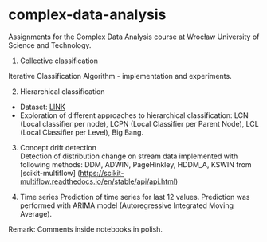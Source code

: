 # complex-data-analysis
Assignments for the Complex Data Analysis course at Wrocław University of Science and Technology.

1. Collective classification 

Iterative Classification Algorithm - implementation and experiments.

2. Hierarchical classification
  - Dataset: [LINK](https://sites.google.com/site/hrsvmproject/datasets-hier)
  - Exploration of different approaches to hierarchical classification: LCN (Local classifier per node), LCPN (Local Classifier per Parent Node), LCL (Local Classifier per Level), Big Bang.

3. Concept drift detection <br>
Detection of distribution change on stream data implemented with following methods: DDM, ADWIN, PageHinkley, HDDM_A, KSWIN from [scikit-multiflow] (https://scikit-multiflow.readthedocs.io/en/stable/api/api.html)

4. Time series
Prediction of time series for last 12 values. Prediction was performed with ARIMA model (Autoregressive Integrated Moving Average).

Remark: Comments inside notebooks in polish.
